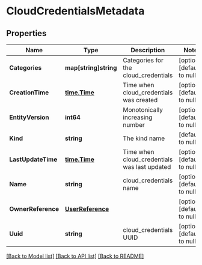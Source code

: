 # CloudCredentialsMetadata

## Properties
Name | Type | Description | Notes
------------ | ------------- | ------------- | -------------
**Categories** | **map[string]string** | Categories for the cloud_credentials | [optional] [default to null]
**CreationTime** | [**time.Time**](time.Time.md) | Time when cloud_credentials was created | [optional] [default to null]
**EntityVersion** | **int64** | Monotonically increasing number | [optional] [default to null]
**Kind** | **string** | The kind name | [default to null]
**LastUpdateTime** | [**time.Time**](time.Time.md) | Time when cloud_credentials was last updated | [optional] [default to null]
**Name** | **string** | cloud_credentials name | [optional] [default to null]
**OwnerReference** | [**UserReference**](user_reference.md) |  | [optional] [default to null]
**Uuid** | **string** | cloud_credentials UUID | [optional] [default to null]

[[Back to Model list]](../README.md#documentation-for-models) [[Back to API list]](../README.md#documentation-for-api-endpoints) [[Back to README]](../README.md)


